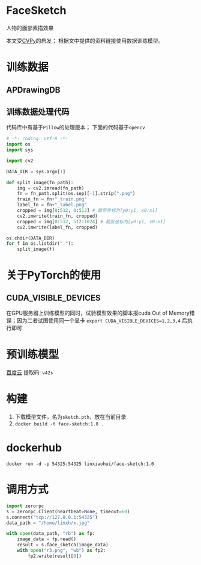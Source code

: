 # FaceSketch
人物的面部素描效果

本文受[CVPy](https://mp.weixin.qq.com/s?__biz=MzU2MDAyNzk5MA==&mid=2247484622&idx=1&sn=abe91eeb7c8a0d7a9157803ee80261a9&chksm=fc0f04f7cb788de1d3d05834e3ae5dec4769af8f830b9b69abe44b9211f1fa5436f1558ded55&token=384912966&lang=zh_CN#rd)的启发； 根据文中提供的资料链接使用数据训练模型。


# 训练数据
## APDrawingDB

## 训练数据处理代码
代码库中有基于`Pillow`的处理版本； 下面的代码基于`opencv`

```python
# -*- coding: utf-8 -*-
import os
import sys

import cv2 

DATA_DIR = sys.argv[1]

def split_image(fn_path):
    img = cv2.imread(fn_path)
    fn = fn_path.split(os.sep)[-1].strip(".png")
    train_fn = fn+"_train.png"
    label_fn = fn+"_label.png"
    cropped = img[0:512, 0:512] # 裁剪坐标为[y0:y1, x0:x1]
    cv2.imwrite(train_fn, cropped)
    cropped = img[0:512, 512:1024] # 裁剪坐标为[y0:y1, x0:x1]
    cv2.imwrite(label_fn, cropped)

os.chdir(DATA_DIR)
for f in os.listdir("."):
    split_image(f)
```

# 关于PyTorch的使用

## CUDA_VISIBLE_DEVICES
在GPU服务器上训练模型的同时，试验模型效果的脚本报cuda Out of Memory错误；因为二者试图使用同一个显卡
`export CUDA_VISIBLE_DEVICES=1,2,3,4` 后执行即可

# 预训练模型
[百度云](https://pan.baidu.com/s/1kFO-lrRPnb57NL-gptFwzA) 提取码: `v42s`

# 构建
   1. 下载模型文件，名为`sketch.pth`，放在当前目录
   2. `docker build -t face-sketch:1.0 .`

# dockerhub
   `docker run -d -p 54325:54325 linxiaohui/face-sketch:1.0`


# 调用方式
```python
import zerorpc
s = zerorpc.Client(heartbeat=None, timeout=60)
s.connect("tcp://127.0.0.1:54325")
data_path = "/home/linxh/x.jpg"

with open(data_path, "rb") as fp:
    image_data = fp.read()
    result = s.face_sketch(image_data)
    with open("r3.png", "wb") as fp2:
        fp2.write(result[0])

```
